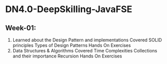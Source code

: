 # DN4.0-DeepSkilling-JavaFSE
## Week-01:
1. Learned about the Design Pattern and implementations
   Covered SOLID principles
   Types of Design Patterns
   Hands On Exercises
2. Data Structures & Algorithms
   Covered Time Complexities
   Collections and their importance
   Recursion
   Hands On Exercises
